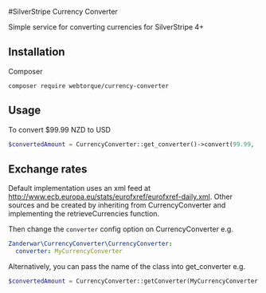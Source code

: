 #SilverStripe Currency Converter

Simple service for converting currencies for SilverStripe 4+

## Installation

Composer

```
composer require webtorque/currency-converter
```

## Usage

To convert $99.99 NZD to USD

```php
$convertedAmount = CurrencyConverter::get_converter()->convert(99.99, 'NZD', 'USD');
```

## Exchange rates

Default implementation uses an xml feed at http://www.ecb.europa.eu/stats/eurofxref/eurofxref-daily.xml. Other sources and be
created by inheriting from CurrencyConverter and implementing the retrieveCurrencies function.

Then change the `converter` config option on CurrencyConverter e.g.

```yml
Zanderwar\CurrencyConverter\CurrencyConverter:
  converter: MyCurrencyConverter
```

Alternatively, you can pass the name of the class into get_converter e.g.

```php
$convertedAmount = CurrencyConverter::getConverter(MyCurrencyConverter::class)->convert(9999, 'NZD', 'USD');
```

